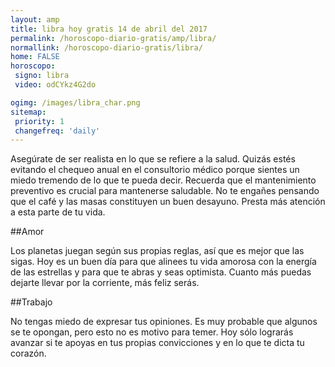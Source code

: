 ```yaml
---
layout: amp
title: libra hoy gratis 14 de abril del 2017 
permalink: /horoscopo-diario-gratis/amp/libra/
normallink: /horoscopo-diario-gratis/libra/
home: FALSE
horoscopo:
 signo: libra
 video: odCYkz4G2do

ogimg: /images/libra_char.png
sitemap:
 priority: 1
 changefreq: 'daily'
---
```



Asegúrate de ser realista en lo que se refiere a la salud. Quizás estés evitando el chequeo anual en el consultorio médico porque sientes un miedo tremendo de lo que te pueda decir. Recuerda que el mantenimiento preventivo es crucial para mantenerse saludable. No te engañes pensando que el café y las masas constituyen un buen desayuno. Presta más atención a esta parte de tu vida.

##Amor

Los planetas juegan según sus propias reglas, así que es mejor que las sigas. Hoy es un buen día para que alinees tu vida amorosa con la energía de las estrellas y para que te abras y seas optimista. Cuanto más puedas dejarte llevar por la corriente, más feliz serás.

##Trabajo

No tengas miedo de expresar tus opiniones. Es muy probable que algunos se te opongan, pero esto no es motivo para temer. Hoy sólo lograrás avanzar si te apoyas en tus propias convicciones y en lo que te dicta tu corazón.